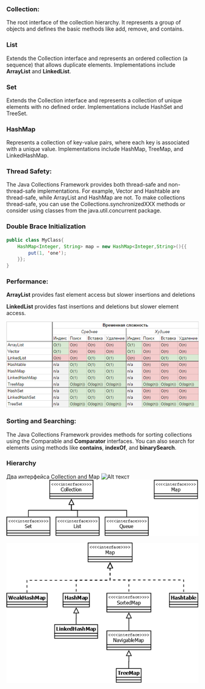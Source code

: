 ### Collection:
The root interface of the collection hierarchy. It represents a group of objects and defines the basic methods like add, remove, and contains.
### List
Extends the Collection interface and represents an ordered collection (a sequence) that allows duplicate elements. Implementations include **ArrayList** and **LinkedList**.
### Set
Extends the Collection interface and represents a collection of unique elements with no defined order. Implementations include HashSet and TreeSet.
### HashMap
Represents a collection of key-value pairs, where each key is associated with a unique value. Implementations include HashMap, TreeMap, and LinkedHashMap.
### Thread Safety:
The Java Collections Framework provides both thread-safe and non-thread-safe implementations. For example, Vector and Hashtable are thread-safe, while ArrayList and HashMap are not. To make collections thread-safe, you can use the Collections.synchronizedXXX methods or consider using classes from the java.util.concurrent package.
### Double Brace Initialization
```java
public class MyClass{
    HashMap<Integer, String> map = new HashMap<Integer,String>(){{
        put(1, 'one');
    }};
}
```

### Performance:

**ArrayList** provides fast element access but slower insertions and deletions

**LinkedList** provides fast insertions and deletions but slower element access.

![Alt текст](/img/collections/collections-time.png)


### Sorting and Searching:

The Java Collections Framework provides methods for sorting collections using the Comparable and **Comparator** interfaces. You can also search for elements using methods like **contains**, **indexOf**, and **binarySearch**.

### Hierarchy 

Два интерфейса Collection and Map
![Alt текст](/img/collections/full-hierarchy.png)
![Alt текст](/img/collections/hierarchy.png)

![Alt текст](/img/collections/hierarchy-map.png)
